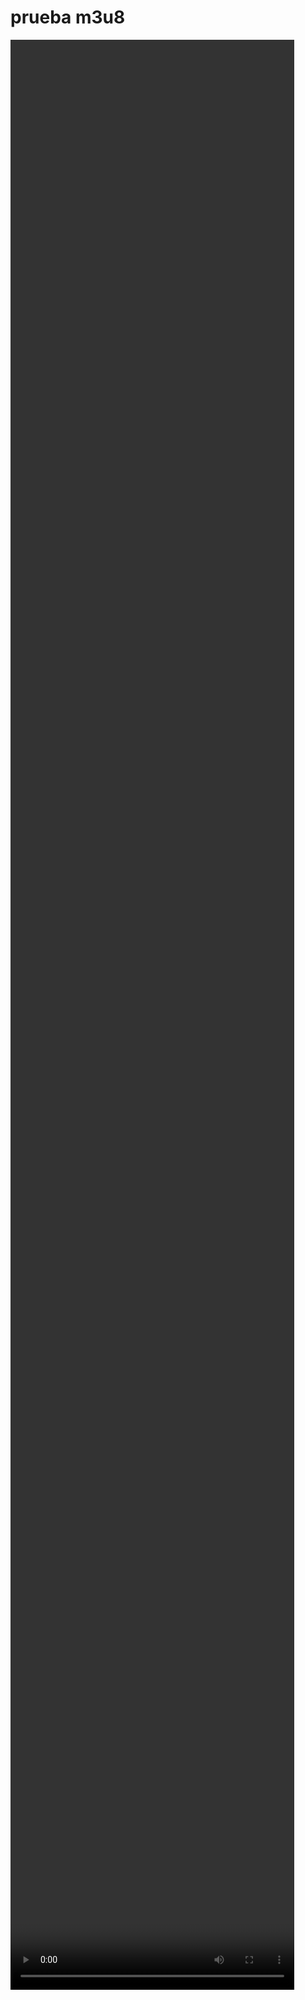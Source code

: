 # prueba m3u8
<!DOCTYPE html>
<html>
<head>
<!--Este es un texto de ejemplo que no se mostrará en el navegador.-->
<!-- archivo hls.js@latest  --- https://cdn.jsdelivr.net/npm/hls.js@latest -->
<!-- referencia https://stackoverflow.com/questions/61657838/m3u8-video-source-only-running-on-macos -->


  <script src="hls.js@latest"></script>
  <style>
    LEFT OUT BECAUSE OF LINE LIMIT AT STACKOVERFLOW
  </style>
</head>

<body>
  <video id="video" style="width: 90%; height: 80%;" controls></video>
  <script>
    function playM3u8(url){
      if(Hls.isSupported()) {
        var video = document.getElementById('video');
        video.volume = 1.0;
        var hls = new Hls();
        var m3u8Url = decodeURIComponent(url)
        hls.loadSource(m3u8Url);
        hls.attachMedia(video);
        hls.on(Hls.Events.MANIFEST_PARSED,function() {
          video.play();
        });
      } else if (video.canPlayType('application/vnd.apple.mpegurl')) {
        video.src = url;
        video.addEventListener('loadedmetadata', function() {
          video.play();
        });
      }
    }
    playM3u8("historia.m3u8")
  </script>
</body>
</html>

<!--Este es un texto de ejemplo que no se mostrará en el navegador.-->

<!-- http://10.0.8.4/server/123456789.m3u8 -->

<!-- http://10.0.8.4/b/playlist-bla.m3u8 -->

<!-- http://cl.origin.grupoz.cl/uestv/live/playlist.m3u8 -->

<!-- http://10.0.8.4/server/playlist-bla.m3u8 -->

<!-- http://10.0.8.4/b/playlist-bla.m3u8 -->

<!-- http://10.0.8.4/b/playlist-bla.m3u8 -->

<!-- http://10.0.8.4/b/playlist-bla.m3u8 -->






